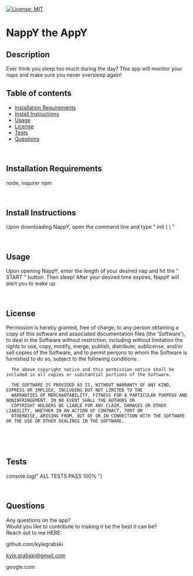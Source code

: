 
[![License: MIT](https://img.shields.io/badge/License-MIT-yellow.svg)](https://opensource.org/licenses/MIT)
# NappY the AppY


## Description

Ever think you sleep too much during the day? This app will monitor your naps and make sure you never oversleep again!


## Table of contents  

- [Installation Requirements](#installation-requirements)  
- [Install Instructions](#install-instructions)  
- [Usage](#usage)  
- [License](#license)    
- [Tests](#tests)  
- [Questions](#questions)   

&nbsp;

## Installation Requirements 

node, inquirer npm

&nbsp;

## Install Instructions 
Upon downloading NappY, open the command line and type " init ( ) "

&nbsp;

## Usage

Upon opening NappY, enter the length of your desired nap and hit the " START " button. Then sleep! After your desired time expires, NappY will alert you to wake up.

&nbsp;

## License

Permission is hereby granted, free of charge, to any person obtaining a copy of this software and associated documentation files (the 'Software'), to deal in the Software without restriction, including without limitation the rights to use, copy, modify, merge, publish, distribute, sublicense, and/or sell copies of the Software, and to permit persons to whom the Software is furnished to do so, subject to the following conditions:

      The above copyright notice and this permission notice shall be included in all copies or substantial portions of the Software.
      
      THE SOFTWARE IS PROVIDED AS IS, WITHOUT WARRANTY OF ANY KIND, EXPRESS OR IMPLIED, INCLUDING BUT NOT LIMITED TO THE 
      WARRANTIES OF MERCHANTABILITY, FITNESS FOR A PARTICULAR PURPOSE AND NONINFRINGEMENT. IN NO EVENT SHALL THE AUTHORS OR 
      COPYRIGHT HOLDERS BE LIABLE FOR ANY CLAIM, DAMAGES OR OTHER LIABILITY, WHETHER IN AN ACTION OF CONTRACT, TORT OR 
      OTHERWISE, ARISING FROM, OUT OF OR IN CONNECTION WITH THE SOFTWARE OR THE USE OR OTHER DEALINGS IN THE SOFTWARE.
      

&nbsp;

&nbsp;

## Tests
console.log(" ALL TESTS PASS 100% ")

&nbsp;

## Questions
Any questions on the app?   
Would you like to contribute to making it be the best it can be?  
Reach out to me HERE:  
  
github.com/kylegrabski  
  
kyle.grabski@gmail.com  
  
google.com   
